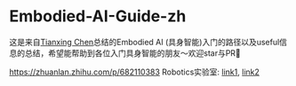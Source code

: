 # Embodied-AI-Guide-zh
这是来自[Tianxing Chen](https://tianxingchen.github.io)总结的Embodied AI (具身智能)入门的路径以及useful信息的总结，希望能帮助到各位入门具身智能的朋友～欢迎star与PR🌟

https://zhuanlan.zhihu.com/p/682110383
Robotics实验室: [link1](https://zhuanlan.zhihu.com/p/682671294?utm_psn=1782122763157188608), [link2](https://zhuanlan.zhihu.com/p/682692024?utm_psn=1782122945184796672)
